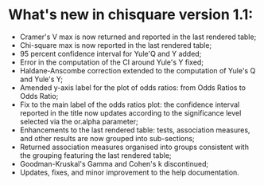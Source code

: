 # What's new in chisquare version 1.1:

* Cramer's V max is now returned and reported in the last rendered table;
* Chi-square max is now reported in the last rendered table;
* 95 percent confidence interval for Yule'Q and Y added;
* Error in the computation of the CI around Yule's Y fixed;
* Haldane-Anscombe correction extended to the computation of Yule's Q and Yule's Y;
* Amended y-axis label for the plot of odds ratios: from Odds Ratios to Odds Ratio;
* Fix to the main label of the odds ratios plot: the confidence interval reported in the title now updates according to the significance level selected via the or.alpha parameter;
* Enhancements to the last rendered table: tests, association measures, and other results are now grouped into sub-sections;
* Returned association measures organised into groups consistent with the grouping featuring the last rendered table;
* Goodman-Kruskal's Gamma and Cohen's k discontinued;
* Updates, fixes, and minor improvement to the help documentation.
